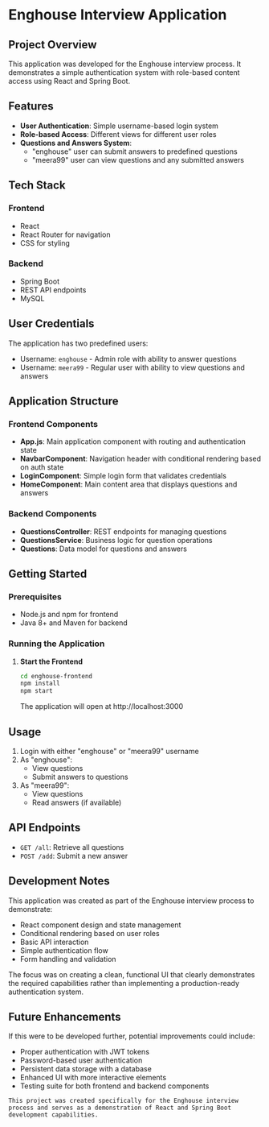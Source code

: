 
# Enghouse Interview Application

## Project Overview

This application was developed for the Enghouse interview process. It demonstrates a simple authentication system with role-based content access using React and Spring Boot.

## Features

- **User Authentication**: Simple username-based login system
- **Role-based Access**: Different views for different user roles
- **Questions and Answers System**: 
  - "enghouse" user can submit answers to predefined questions
  - "meera99" user can view questions and any submitted answers

## Tech Stack

### Frontend
- React
- React Router for navigation
- CSS for styling

### Backend
- Spring Boot
- REST API endpoints
- MySQL

## User Credentials

The application has two predefined users:
- Username: `enghouse` - Admin role with ability to answer questions
- Username: `meera99` - Regular user with ability to view questions and answers

## Application Structure

### Frontend Components
- **App.js**: Main application component with routing and authentication state
- **NavbarComponent**: Navigation header with conditional rendering based on auth state
- **LoginComponent**: Simple login form that validates credentials
- **HomeComponent**: Main content area that displays questions and answers

### Backend Components
- **QuestionsController**: REST endpoints for managing questions
- **QuestionsService**: Business logic for question operations
- **Questions**: Data model for questions and answers

## Getting Started

### Prerequisites
- Node.js and npm for frontend
- Java 8+ and Maven for backend

### Running the Application

1. **Start the Frontend**
   ```bash
   cd enghouse-frontend
   npm install
   npm start
   ```
   The application will open at http://localhost:3000

## Usage

1. Login with either "enghouse" or "meera99" username
2. As "enghouse":
   - View questions
   - Submit answers to questions
3. As "meera99":
   - View questions
   - Read answers (if available)

## API Endpoints

- `GET /all`: Retrieve all questions
- `POST /add`: Submit a new answer

## Development Notes

This application was created as part of the Enghouse interview process to demonstrate:
- React component design and state management
- Conditional rendering based on user roles
- Basic API interaction
- Simple authentication flow
- Form handling and validation

The focus was on creating a clean, functional UI that clearly demonstrates the required capabilities rather than implementing a production-ready authentication system.

## Future Enhancements

If this were to be developed further, potential improvements could include:
- Proper authentication with JWT tokens
- Password-based user authentication
- Persistent data storage with a database
- Enhanced UI with more interactive elements
- Testing suite for both frontend and backend components

```This project was created specifically for the Enghouse interview process and serves as a demonstration of React and Spring Boot development capabilities.```
